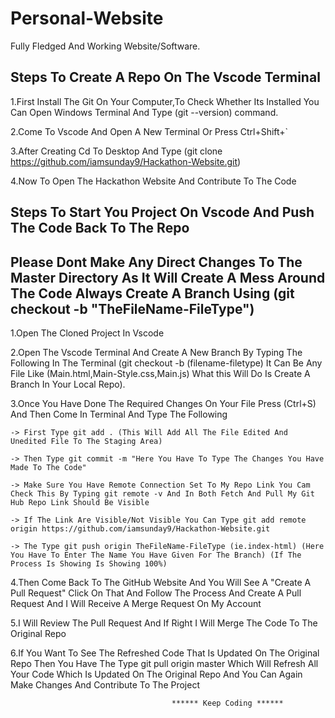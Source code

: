 # Personal-Website

Fully Fledged And Working Website/Software.

## Steps To Create A Repo On The Vscode Terminal

1.First Install The Git On Your Computer,To Check Whether Its Installed You Can Open Windows Terminal And Type (git --version) command.

2.Come To Vscode And Open A New Terminal Or Press Ctrl+Shift+`

3.After Creating Cd To Desktop And Type (git clone https://github.com/iamsunday9/Hackathon-Website.git)

4.Now To Open The Hackathon Website And Contribute To The Code

## Steps To Start You Project On Vscode And Push The Code Back To The Repo

## Please Dont Make Any Direct Changes To The Master Directory As It Will Create A Mess Around The Code Always Create A      Branch Using (git checkout -b "TheFileName-FileType")

1.Open The Cloned Project In Vscode

2.Open The Vscode Terminal And Create A New Branch By Typing The Following In The Terminal (git checkout -b (filename-filetype) It Can Be Any File Like (Main.html,Main-Style.css,Main.js) What this Will Do Is Create A Branch In Your Local Repo). 

3.Once You Have Done The Required Changes On Your File Press (Ctrl+S) And Then Come In Terminal And Type The Following 

    -> First Type git add . (This Will Add All The File Edited And Unedited File To The Staging Area)

    -> Then Type git commit -m "Here You Have To Type The Changes You Have Made To The Code"

    -> Make Sure You Have Remote Connection Set To My Repo Link You Cam Check This By Typing git remote -v And In Both Fetch And Pull My Git Hub Repo Link Should Be Visible 

    -> If The Link Are Visible/Not Visible You Can Type git add remote origin https://github.com/iamsunday9/Hackathon-Website.git

    -> The Type git push origin TheFileName-FileType (ie.index-html) (Here You Have To Enter The Name You Have Given For The Branch) (If The Process Is Showing Is Showing 100%)

4.Then Come Back To The GitHub Website And You Will See A "Create A Pull Request" Click On That And Follow The Process And 
Create A Pull Request And I Will Receive A Merge Request On My Account

5.I Will Review The Pull Request And If Right I Will Merge The Code To The Original Repo

6.If You Want To See The Refreshed Code That Is Updated On The Original Repo Then You Have The Type git pull origin master 
Which Will Refresh All Your Code Which Is Updated On The Original Repo And You Can Again Make Changes And Contribute To The Project



                                        ****** Keep Coding ******
